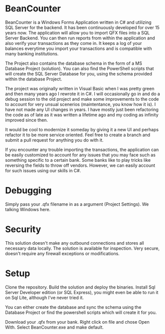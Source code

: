 # BeanCounter

BeanCounter is a Windows Forms Application written in C# and utilizing SQL Server for the backend. It has been continuously developed for over 15 years now. The application will allow you to import QFX files into a SQL Server Backend. You can then run reports from within the application and also verify your transactions as they come in. It keeps a log of your balances everytime you import your transactions and is compatible with many banking institutions. 

The Project also contains the database schema in the form of a MS Database Project (solution). You can also find the PowerShell scripts that will create the SQL Server Database for you, using the schema provided within the database Project. 

The project was originally written in Visual Basic when I was pretty green and then many years ago I rewrote it in C#. I will occasionally go in and do a debug session to the old project and make some improvements to the code to account for very unsual scenerios (maintentance, you know how it is). I have not made any UI changes in years. I have mostly just been refactoring the code as of late as it was written a lifetime ago and my coding as infinity improved since then.

It would be cool to modernize it someday by giving it a new UI and perhaps refactor it to be more service oriented. Feel free to create a branch and submit a pull request for anything you do with it.

If you encounter any trouble importing the transactions, the application can be easily customized to account for any issues that you may face such as something specific to a certain bank. Some banks like to play tricks like reversing the fields to throw off vendors. However, we can easily account for such issues using our skills in C#.

# Debugging

Simply pass your .qfx filename in as a argument (Project Settings). We talking Windows here.

# Security

This solution doesn't make any outbound connections and stores all necessary data locally. The solution is available for inspection. Very secure, doesn't require any firewall exceptions or modifications.

# Setup

Clone the repository. Build the solution and deploy the binaries. Install Sql Server Developer edition (or SQL Express), you might even be able to run it on Sql Lite, although I've never tried it.

You can either create the database and sync the schema using the Database Project or find the powershell scripts which will create it for you.

Download your <QuickenFile>.qfx from your bank. Right click on file and chose Open With. Select BeanCounter.exe and make default. 